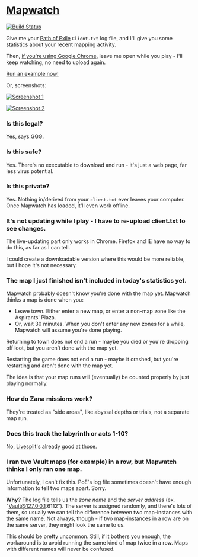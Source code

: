 # [Mapwatch](https://erosson.github.io/mapwatch)

[![Build Status](https://travis-ci.org/erosson/mapwatch.svg?branch=master)](https://travis-ci.org/erosson/mapwatch)

Give me your [Path of Exile](https://www.pathofexile.com) `Client.txt` log file, and I'll give you some statistics about your recent mapping activity.

Then, [if you're using Google Chrome](https://chrome.google.com), leave me open while you play - I'll keep watching, no need to upload again.

[Run an example now!](https://erosson.github.io/mapwatch/?tickStart=%3CMon%20May%2021%202018%2018:31:01%20GMT-0400%20(EDT)%3E&example=stripped-client.txt#/)

Or, screenshots:

[![Screenshot 1](https://i.imgur.com/PPRbLlZ.png)](https://imgur.com/a/VhFtZbU)

[![Screenshot 2](https://i.imgur.com/DrMCKZD.png)](https://imgur.com/a/VhFtZbU)

### Is this legal?

[Yes, says GGG.](https://imgur.com/44uuaiz)

### Is this safe?

Yes. There's no executable to download and run - it's just a web page, far less virus potential.

### Is this private?

Yes. Nothing in/derived from your `client.txt` ever leaves your computer. Once Mapwatch has loaded, it'll even work offline.

### It's not updating while I play - I have to re-upload client.txt to see changes.

The live-updating part only works in Chrome. Firefox and IE have no way to do this, as far as I can tell.

I could create a downloadable version where this would be more reliable, but I hope it's not necessary.

### The map I just finished isn't included in today's statistics yet.

Mapwatch probably doesn't know you're done with the map yet. Mapwatch thinks a map is done when you:

* Leave town. Either enter a new map, or enter a non-map zone like the Aspirants' Plaza.
* Or, wait 30 minutes. When you don't enter any new zones for a while, Mapwatch will assume you're done playing.

Returning to town does not end a run - maybe you died or you're dropping off loot, but you aren't done with the map yet.

Restarting the game does not end a run - maybe it crashed, but you're restarting and aren't done with the map yet.

The idea is that your map runs will (eventually) be counted properly by just playing normally.

### How do Zana missions work?

They're treated as "side areas", like abyssal depths or trials, not a separate map run.

### Does this track the labyrinth or acts 1-10?

No, [Livesplit](https://github.com/brandondong/POE-LiveSplit-Component)'s already good at those.

### I ran two Vault maps (for example) in a row, but Mapwatch thinks I only ran one map.

Unfortunately, I can't fix this. PoE's log file sometimes doesn't have enough information to tell two maps apart. Sorry.

**Why?** The log file tells us the *zone name* and the *server address* (ex. "Vault@127.0.0.1:6112"). The server is assigned randomly, and there's lots of them, so usually we can tell the difference between two map-instances with the same name. Not always, though - if two map-instances in a row are on the same server, they might look the same to us.

This should be pretty uncommon. Still, if it bothers you enough, the workaround is to avoid running the same kind of map twice in a row. Maps with different names will never be confused.
